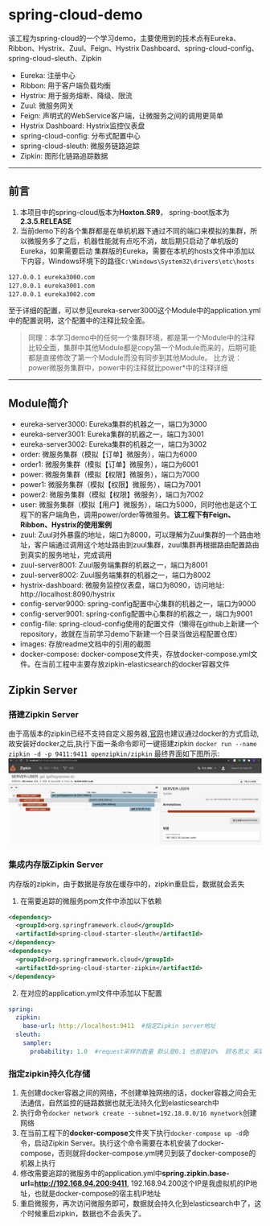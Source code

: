 # spring-cloud-demo
该工程为spring-cloud的一个学习demo，主要使用到的技术点有Eureka、Ribbon、Hystrix、Zuul、Feign、Hystrix Dashboard、spring-cloud-config、spring-cloud-sleuth、Zipkin
- Eureka: 注册中心
- Ribbon: 用于客户端负载均衡
- Hystrix: 用于服务熔断、降级、限流
- Zuul: 微服务网关
- Feign: 声明式的WebService客户端，让微服务之间的调用更简单
- Hystrix Dashboard: Hystrix监控仪表盘
- spring-cloud-config: 分布式配置中心
- spring-cloud-sleuth: 微服务链路追踪
- Zipkin: 图形化链路追踪数据

****************

## 前言
1. 本项目中的spring-cloud版本为**Hoxton.SR9**， spring-boot版本为**2.3.5.RELEASE**
2. 当前demo下的各个集群都是在单机机器下通过不同的端口来模拟的集群，所以微服务多了之后，机器性能就有点吃不消，故后期只启动了单机版的Eureka，如果需要启动
集群版的Eureka，需要在本机的hosts文件中添加以下内容，Windows环境下的路径`C:\Windows\System32\drivers\etc\hosts`

```bat
127.0.0.1 eureka3000.com
127.0.0.1 eureka3001.com
127.0.0.1 eureka3002.com
```

至于详细的配置，可以参见eureka-server3000这个Module中的application.yml中的配置说明，这个配置中的注释比较全面。
> 同理：本学习demo中的任何一个集群环境，都是第一个Module中的注释比较全面，集群中其他Module都是copy第一个Module而来的，后期可能都是直接修改了第一个Module而没有同步到其他Module。
> 比方说：power微服务集群中，power中的注释就比power*中的注释详细

****************

## Module简介
- eureka-server3000: Eureka集群的机器之一，端口为3000
- eureka-server3001: Eureka集群的机器之一，端口为3001
- eureka-server3002: Eureka集群的机器之一，端口为3002
- order: 微服务集群（模拟【订单】微服务），端口为6000
- order1: 微服务集群（模拟【订单】微服务），端口为6001
- power: 微服务集群（模拟【权限】微服务），端口为7000
- power1: 微服务集群（模拟【权限】微服务），端口为7001
- power2: 微服务集群（模拟【权限】微服务），端口为7002
- user: 微服务集群（模拟【用户】微服务），端口为5000，同时他也是这个工程下的客户端角色，调用power/order等微服务。**该工程下有Feign、Ribbon、Hystrix的使用案例**
- zuul: Zuul对外暴露的地址，端口为8000，可以理解为Zuul集群的一个路由地址，客户端通过调用这个地址路由到zuul集群，zuul集群再根据路由配置路由到真实的服务地址，完成调用
- zuul-server8001: Zuul服务端集群的机器之一，端口为8001
- zuul-server8002: Zuul服务端集群的机器之一，端口为8002
- hystrix-dashboard: 微服务监控仪表盘，端口为8090，访问地址: http://localhost:8090/hystrix
- config-server9000: spring-config配置中心集群的机器之一，端口为9000
- config-server9001: spring-config配置中心集群的机器之一，端口为9001
- config-file: spring-cloud-config使用的配置文件（懒得在github上新建一个repository，故就在当前学习demo下新建一个目录当做远程配置仓库）
- images: 存放readme文档中的引用的截图
- docker-compose: docker-compose文件夹，存放docker-compose.yml文件。在当前工程中主要存放zipkin-elasticsearch的docker容器文件

## Zipkin Server
### 搭建Zipkin Server
由于高版本的zipkin已经不支持自定义服务器,[官网](htts://zipkin.io)也建议通过docker的方式启动,故安装好docker之后,执行下面一条命令即可一键搭建zipkin
`docker run --name zipkin -d -p 9411:9411 openzipkin/zipkin`
最终界面如下图所示:
![zipkin-server](./images/zipkin-server.png)

### 集成内存版Zipkin Server

内存版的zipkin，由于数据是存放在缓存中的，zipkin重启后，数据就会丢失

1. 在需要追踪的微服务pom文件中添加以下依赖
```xml
<dependency>
  <groupId>org.springframework.cloud</groupId>
  <artifactId>spring-cloud-starter-sleuth</artifactId>
</dependency>
<dependency>
  <groupId>org.springframework.cloud</groupId>
  <artifactId>spring-cloud-starter-zipkin</artifactId>
</dependency>
```
2. 在对应的application.yml文件中添加以下配置
```yaml
spring:
  zipkin:
    base-url: http://localhost:9411  #指定Zipkin server地址
  sleuth:
    sampler:
      probability: 1.0  #request采样的数量 默认是0.1 也即是10%  顾名思义 采取10%的请求数据  因为在分布式系统中，数据量可能会非常大，因此采样非常重要。我们示例数据少最好配置为1全采样
```

### 指定zipkin持久化存储
1. 先创建docker容器之间的网络，不创建单独网络的话，docker容器之间会无法通信，自然监控的链路数据也就无法持久化到elasticsearch中
2. 执行命令`docker network create --subnet=192.18.0.0/16 mynetwork`创建网络
3. 在当前工程下的**docker-compose**文件夹下执行`docker-compose up -d`命令，启动Zipkin Server。执行这个命令需要在本机安装了docker-compose，否则就将docker-compose.yml拷贝到装了docker-compose的机器上执行
4. 修改需要追踪的微服务中的application.yml中**spring.zipkin.base-url=http://192.168.94.200:9411**, 192.168.94.200这个IP是我虚拟机的IP地址，也就是docker-compose的宿主机IP地址
5. 重启微服务，再次访问微服务即可，数据就会持久化到elasticsearch中了，这个时候重启zipkin，数据也不会丢失了。

